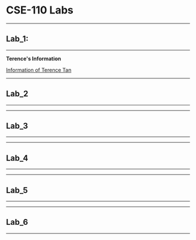 # CSE-110 Labs 
-----------------------------------------------------------------------------------------------
## Lab_1:
------------------------------------------------------------------------------------------------
**Terence's Information**

[Information of Terence Tan](index.md)

-----------------------------------------------------------------------------------------------
## Lab_2
-----------------------------------------------------------------------------------------------

-----------------------------------------------------------------------------------------------
## Lab_3
-----------------------------------------------------------------------------------------------

-----------------------------------------------------------------------------------------------
## Lab_4
-----------------------------------------------------------------------------------------------

-----------------------------------------------------------------------------------------------
## Lab_5
-----------------------------------------------------------------------------------------------

-----------------------------------------------------------------------------------------------
## Lab_6
-----------------------------------------------------------------------------------------------
